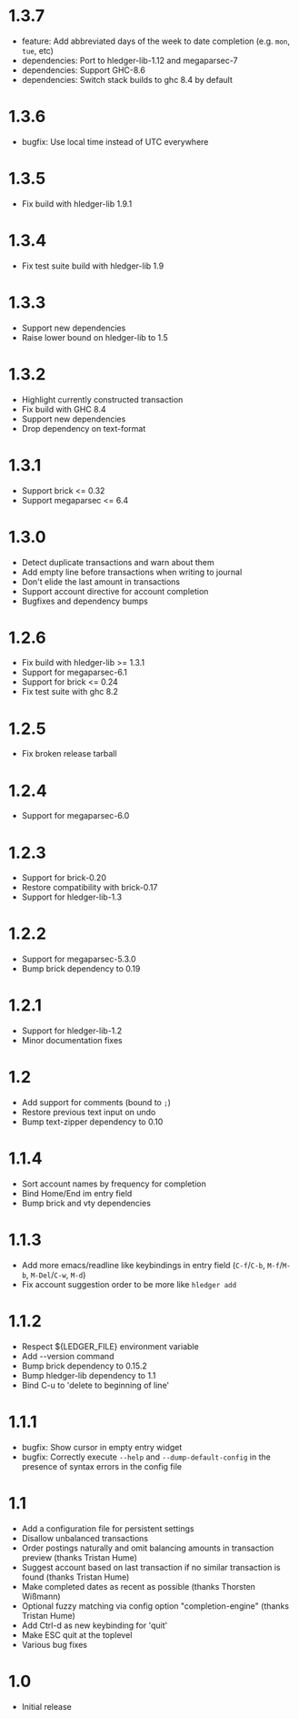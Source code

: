 # 1.3.7

  - feature: Add abbreviated days of the week to date completion (e.g. `mon`,
    `tue`, etc)
  - dependencies: Port to hledger-lib-1.12 and megaparsec-7
  - dependencies: Support GHC-8.6
  - dependencies: Switch stack builds to ghc 8.4 by default

# 1.3.6

  - bugfix: Use local time instead of UTC everywhere

# 1.3.5

  - Fix build with hledger-lib 1.9.1

# 1.3.4

  - Fix test suite build with hledger-lib 1.9

# 1.3.3

  - Support new dependencies
  - Raise lower bound on hledger-lib to 1.5

# 1.3.2

  - Highlight currently constructed transaction
  - Fix build with GHC 8.4
  - Support new dependencies
  - Drop dependency on text-format

# 1.3.1

  - Support brick <= 0.32
  - Support megaparsec <= 6.4

# 1.3.0

  - Detect duplicate transactions and warn about them
  - Add empty line before transactions when writing to journal
  - Don't elide the last amount in transactions
  - Support account directive for account completion
  - Bugfixes and dependency bumps

# 1.2.6

  - Fix build with hledger-lib >= 1.3.1
  - Support for megaparsec-6.1
  - Support for brick <= 0.24
  - Fix test suite with ghc 8.2

# 1.2.5

  - Fix broken release tarball

# 1.2.4

  - Support for megaparsec-6.0

# 1.2.3

  - Support for brick-0.20
  - Restore compatibility with brick-0.17
  - Support for hledger-lib-1.3

# 1.2.2

  - Support for megaparsec-5.3.0
  - Bump brick dependency to 0.19

# 1.2.1

  - Support for hledger-lib-1.2
  - Minor documentation fixes

# 1.2

  - Add support for comments (bound to `;`)
  - Restore previous text input on undo
  - Bump text-zipper dependency to 0.10

# 1.1.4

  - Sort account names by frequency for completion
  - Bind Home/End im entry field
  - Bump brick and vty dependencies

# 1.1.3

  - Add more emacs/readline like keybindings in entry field (`C-f`/`C-b`,
    `M-f`/`M-b`, `M-Del`/`C-w`, `M-d`)
  - Fix account suggestion order to be more like `hledger add`

# 1.1.2

 - Respect ${LEDGER_FILE} environment variable
 - Add --version command
 - Bump brick dependency to 0.15.2
 - Bump hledger-lib dependency to 1.1
 - Bind C-u to 'delete to beginning of line'

# 1.1.1

 - bugfix: Show cursor in empty entry widget
 - bugfix: Correctly execute `--help` and `--dump-default-config` in
   the presence of syntax errors in the config file

# 1.1

 - Add a configuration file for persistent settings
 - Disallow unbalanced transactions
 - Order postings naturally and omit balancing amounts in transaction preview (thanks Tristan Hume)
 - Suggest account based on last transaction if no similar transaction is found (thanks Tristan Hume)
 - Make completed dates as recent as possible (thanks Thorsten Wißmann)
 - Optional fuzzy matching via config option "completion-engine" (thanks Tristan Hume)
 - Add Ctrl-d as new keybinding for 'quit'
 - Make ESC quit at the toplevel
 - Various bug fixes

# 1.0

 - Initial release

<!-- Local Variables: -->
<!-- mode: markdown -->
<!-- End: -->
